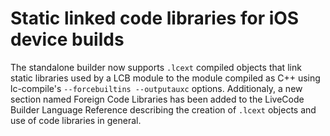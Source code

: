 # Static linked code libraries for iOS device builds

The standalone builder now supports `.lcext` compiled objects that link static
libraries used by a LCB module to the module compiled as C++ using lc-compile's
`--forcebuiltins --outputauxc` options. Additionaly, a new section named 
Foreign Code Libraries has been added to the LiveCode Builder Language Reference
describing the creation of `.lcext` objects and use of code libraries in general.